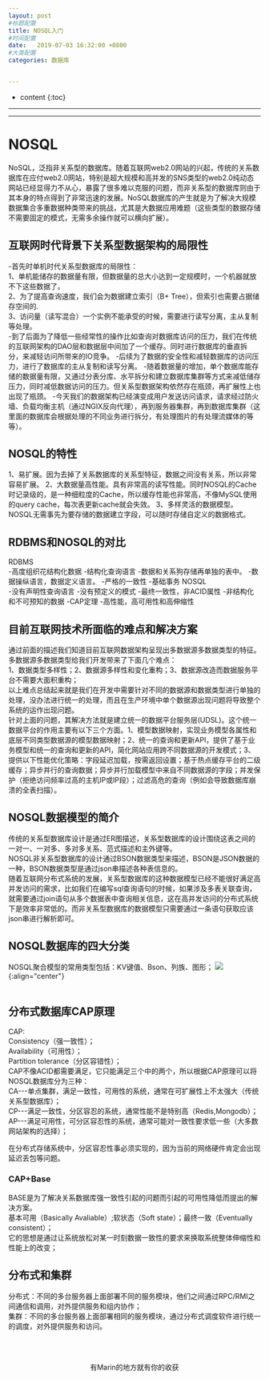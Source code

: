 ```yaml
---
layout: post
#标题配置
title: NOSQL入门
#时间配置
date:   2019-07-03 16:32:00 +0800
#大类配置
categories: 数据库


---
```


* content
{:toc}
---
---

# NOSQL
NoSQL，泛指非关系型的数据库。随着互联网web2.0网站的兴起，传统的关系数据库在应付web2.0网站，特别是超大规模和高并发的SNS类型的web2.0纯动态网站已经显得力不从心，暴露了很多难以克服的问题，而非关系型的数据库则由于其本身的特点得到了非常迅速的发展。NoSQL数据库的产生就是为了解决大规模数据集合多重数据种类带来的挑战，尤其是大数据应用难题（这些类型的数据存储不需要固定的模式，无需多余操作就可以横向扩展）。

## 互联网时代背景下关系型数据架构的局限性
-首先时单机时代关系型数据库的局限性：<br>
1、单机能储存的数据量有限，但数据量的总大小达到一定规模时，一个机器就放不下这些数据了。<br>
2、为了提高查询速度，我们会为数据建立索引（B+ Tree），但索引也需要占据储存空间的.<br>
3、访问量（读写混合）一个实例不能承受的时候，需要进行读写分离，主从复制等处理。<br>
-到了后面为了降低一些经常性的操作比如查询对数据库访问的压力，我们在传统的互联网架构的DAO层和数据层中间加了一个缓存。同时进行数据库的垂直拆分，来减轻访问所带来的IO竞争。
-后续为了数据的安全性和减轻数据库的访问压力，进行了数据库的主从复制和读写分离。
-随着数据量的增加，单个数据库能存储的数据量有限，又通过分表分库、水平拆分和建立数据库集群等方式来减低储存压力，同时减低数据访问的压力。但关系型数据架构依然存在瓶颈，再扩展性上也出现了瓶颈。
-今天我们的数据架构已经演变成用户发送访问请求，请求经过防火墙、负载均衡主机（通过NGIX反向代理），再到服务器集群，再到数据库集群（这里面的数据库会根据处理的不同业务进行拆分，有处理图片的有处理流媒体的等等）。

## NOSQL的特性
1、易扩展。因为去掉了关系数据库的关系型特征，数据之间没有关系，所以非常容易扩展。
2、大数据量高性能。具有非常高的读写性能。同时NOSQL的Cache时记录级的，是一种细粒度的Cache，所以缓存性能也非常高，不像MySQL使用的query cache，每次表更新cache就会失效。
3、多样灵活的数据模型。NOSQL无需事先为要存储的数据建立字段，可以随时存储自定义的数据格式。

## RDBMS和NOSQL的对比
RDBMS<br>
-高度组织花结构化数据
-结构化查询语言
-数据和关系狗存储再单独的表中。
-数据操纵语言，数据定义语言。
-严格的一致性
-基础事务
NOSQL<br>
-没有声明性查询语言
-没有预定义的模式
-最终一致性，非ACID属性
-非结构化和不可预知的数据
-CAP定理
-高性能，高可用性和高伸缩性

## 目前互联网技术所面临的难点和解决方案
通过前面的描述我们知道目前互联网数据架构呈现出多数据源多数据类型的特征。<br>
多数据源多数据类型给我们开发带来了下面几个难点：<br>
1、数据类型多样性；2、数据源多样性和变化重构；3、数据源改造而数据服务平台不需要大面积重构；<br>
以上难点总结起来就是我们在开发中需要针对不同的数据源和数据类型进行单独的处理，没办法进行统一的处理，而且在生产环境中单个数据源出现问题将导致整个系统的运作出现问题。<br>
针对上面的问题，其解决方法就是建立统一的数据平台服务层(UDSL)。这个统一数据平台的作用主要有以下三个方面。1、模型数据映射，实现业务模型各属性和底层不同类型数据源的模型数据映射；2、统一的查询和更新API，提供了基于业务模型和统一的查询和更新的API，简化网站应用跨不同数据源的开发模式；3、提供以下性能优化策略：字段延迟加载，按需返回设置；基于热点缓存平台的二级缓存；异步并行的查询数据；异步并行加载模型中来自不同数据源的字段；并发保护（拒绝访问频率过高的主机IP或IP段）；过滤高危的查询（例如会导致数据库崩溃的全表扫描）。<br>

## NOSQL数据模型的简介
传统的关系型数据库设计是通过ER图描述，关系型数据库的设计围绕这表之间的一对一、一对多、多对多关系、范式描述和主外键等。<br>
NOSQL非关系型数据库的设计通过BSON数据类型来描述，BSON是JSON数据的一种，BSON数据类型是通过json串描述各种表信息的。<br>
随着互联网分布式系统的发展，关系型数据库的这种数据模型已经不能很好满足高并发访问的需求，比如我们在编写sql查询语句的时候，如果涉及多表关联查询，就需要通过join语句从多个数据表中查询相关信息，这在高并发访问的分布式系统下是效率非常低的。而非关系型数据库的数据模型只需要通过一条语句获取应该json串进行解析即可。<br>

## NOSQL数据库的四大分类
NOSQL聚合模型的常用类型包括：KV键值、Bson、列族、图形；
![](https://itmanmzt.github.io/styles/images/NOSQL/001.jpg){:align="center"}<br><br>

## 分布式数据库CAP原理
CAP:<br>
Consistency（强一致性）；<br>
Availability（可用性）；<br>
Partition tolerance（分区容错性）；<br>
CAP不像ACID都需要满足，它只能满足三个中的两个，所以根据CAP原理可以将NOSQL数据库分为三种：<br>
CA---单点集群，满足一致性，可用性的系统，通常在可扩展性上不太强大（传统关系型数据库）；<br>
CP---满足一致性，分区容忍的系统，通常性能不是特别高（Redis,Mongodb）；<br>
AP---满足可用性，可分区容忍性的系统，通常可能对一致性要求低一些（大多数网站架构的选择）；<br>

在分布式存储系统中，分区容忍性事必须实现的，因为当前的网络硬件肯定会出现延迟丢包等问题。

### CAP+Base
BASE是为了解决关系数据库强一致性引起的问题而引起的可用性降低而提出的解决方案。<br>
基本可用（Basically Avaliable）;软状态（Soft state）；最终一致（Eventually consistent）；<br>
它的思想是通过让系统放松对某一时刻数据一致性的要求来换取系统整体伸缩性和性能上的改变；

## 分布式和集群
分布式：不同的多台服务器上面部署不同的服务模块，他们之间通过RPC/RMI之间通信和调用，对外提供服务和组内协作；<br>
集群：不同的多台服务器上面部署相同的服务模块，通过分布式调度软件进行统一的调度，对外提供服务和访问。


  <br>

<br>

<center>有Marin的地方就有你的收获</center>

